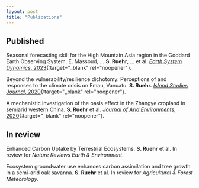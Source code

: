 ```yaml
---
layout: post
title: "Publications"
---
```

## Published
Seasonal forecasting skill for the High Mountain Asia region in the Goddard Earth Observing System. E. Massoud, ... **S. Ruehr**, ... et al. [_Earth System Dynamics_, 2023]([https://egusphere.copernicus.org/preprints/2022/egusphere-2022-449/](https://esd.copernicus.org/articles/14/147/2023/)){:target="_blank" rel="noopener"}.

Beyond the vulnerability/resilience dichotomy: Perceptions of and responses to the climate crisis on Emau, Vanuatu. **S. Ruehr.** [_Island Studies Journal_, 2020](https://islandstudiesjournal.org/files/ISJ.151.pdf){:target="_blank" rel="noopener"}. 

A mechanistic investigation of the oasis effect in the Zhangye cropland in semiarid western China. **S. Ruehr** et al. [_Journal of Arid Environments_, 2020](https://www.sciencedirect.com/science/article/abs/pii/S0140196320300331?via%3Dihub){:target="_blank" rel="noopener"}.

## In review
Enhanced Carbon Uptake by Terrestrial Ecosystems. **S. Ruehr** et al. In review for _Nature Reviews Earth & Environment_. 

Ecosystem groundwater use enhances carbon assimilation and tree growth in a semi-arid oak savanna. **S. Ruehr** et al. In review for _Agricultural & Forest Meteorology_. 
